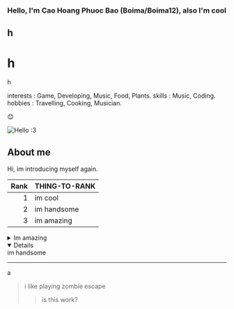### Hello, I'm Cao Hoang Phuoc Bao (Boima/Boima12), also I'm cool
## h
# h
h
<!--- 
add your interests, skills, hobbies, or a fun fact about yourself.
--->

interests : Game, Developing, Music, Food, Plants.
skills : Music, Coding.
hobbies : Travelling, Cooking, Musician.

😊


<!--- image/picture --->
<picture>
  <img alt="Hello :3" src="https://images.pexels.com/photos/406014/pexels-photo-406014.jpeg?auto=compress&cs=tinysrgb&w=1260&h=750&dpr=2">
</picture>


## About me
Hi, im introducing myself again.

<!--- table --->

| Rank | THING-TO-RANK |
|-----:|---------------|
|     1|   im cool     |
|     2|   im handsome |
|     3|   im amazing  |

<!--- collapsed section --->
<details>
<summary>Im amazing</summary>
im cool
</details>

<details open>
im handsome
</details>

<!--- horizontal rule & quote --->
---
a
> i like playing zombie escape
>> is this work?

